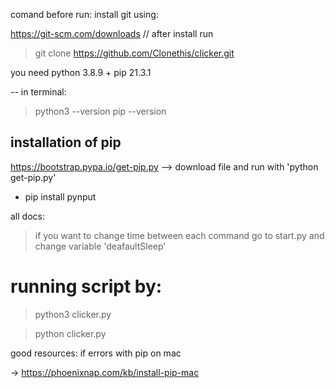 comand before run: 
install git using: 

https://git-scm.com/downloads
// after install run

> git clone https://github.com/Clonethis/clicker.git
 
you need python 3.8.9 + pip 21.3.1

-- in terminal:
>python3 --version
>pip --version

## installation of pip ##
https://bootstrap.pypa.io/get-pip.py
--> download file and run with 'python get-pip.py'

* pip install pynput 

all docs:


>if you want to change time between each command go to start.py and change variable 'deafaultSleep'
# running script by: #

>python3 clicker.py 

>python clicker.py

good resources:
if errors with pip on mac

-> https://phoenixnap.com/kb/install-pip-mac
